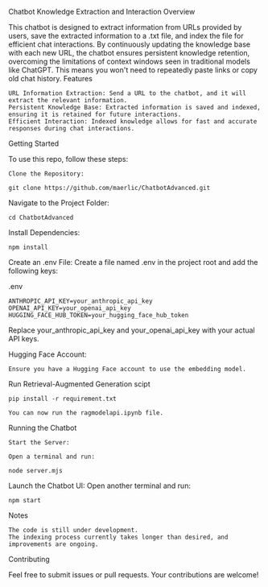 Chatbot Knowledge Extraction and Interaction
Overview

This chatbot is designed to extract information from URLs provided by users, save the extracted information to a .txt file, and index the file for efficient chat interactions. By continuously updating the knowledge base with each new URL, the chatbot ensures persistent knowledge retention, overcoming the limitations of context windows seen in traditional models like ChatGPT. This means you won't need to repeatedly paste links or copy old chat history.
Features

    URL Information Extraction: Send a URL to the chatbot, and it will extract the relevant information.
    Persistent Knowledge Base: Extracted information is saved and indexed, ensuring it is retained for future interactions.
    Efficient Interaction: Indexed knowledge allows for fast and accurate responses during chat interactions.

Getting Started

To use this repo, follow these steps:

    Clone the Repository: 

    git clone https://github.com/maerlic/ChatbotAdvanced.git

Navigate to the Project Folder:

    cd ChatbotAdvanced

Install Dependencies:

    npm install

Create an .env File:
Create a file named .env in the project root and add the following keys:

.env

    ANTHROPIC_API_KEY=your_anthropic_api_key
    OPENAI_API_KEY=your_openai_api_key
    HUGGING_FACE_HUB_TOKEN=your_hugging_face_hub_token

Replace your_anthropic_api_key and your_openai_api_key with your actual API keys.

Hugging Face Account:

    Ensure you have a Hugging Face account to use the embedding model.

Run Retrieval-Augmented Generation scipt

    pip install -r requirement.txt

    You can now run the ragmodelapi.ipynb file.

Running the Chatbot

    Start the Server:

    Open a terminal and run:

    node server.mjs

Launch the Chatbot UI:
    Open another terminal and run:

    npm start

Notes

    The code is still under development.
    The indexing process currently takes longer than desired, and improvements are ongoing.

Contributing

Feel free to submit issues or pull requests. Your contributions are welcome!
